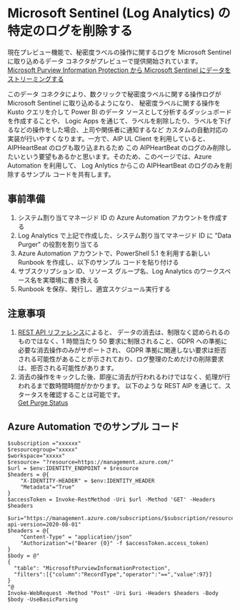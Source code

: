 # Microsoft Sentinel (Log Analytics) の特定のログを削除する
現在プレビュー機能で、秘密度ラベルの操作に関するログを Microsoft Sentinel に取り込めるデータ コネクタがプレビューで提供開始されています。     
[Microsoft Purview Information Protection から Microsoft Sentinel にデータをストリーミングする](https://learn.microsoft.com/ja-jp/azure/sentinel/connect-microsoft-purview)

このデータ コネクタにより、数クリックで秘密度ラベルに関する操作ログが Microsoft Sentinel に取り込めるようになり、
秘密度ラベルに関する操作を Kusto クエリを介して Power BI のデータ ソースとして分析するダッシュボードを作成することや、
Logic Apps を通じて、ラベルを削除したり、ラベルを下げるなどの操作をした場合、上司や関係者に通知するなど
カスタムの自動対応の実装が行いやすくなります。一方で、AIP UL Client を利用していると、 AIPHeartBeat のログも取り込まれるため
この AIPHeartBeat のログのみ削除したいという要望もあるかと思います。そのため、このページでは、Azure Automation を利用して、
Log Anlytics からこの AIPHeartBeat のログのみを削除するサンプル コードを共有します。

## 事前準備
1. システム割り当てマネージド ID の Azure Automation アカウントを作成する
2. Log Analytics で上記で作成した、システム割り当てマネージド ID に "Data Purger" の役割を割り当てる
3. Azure Automation アカウントで、PowerShell 5.1 を利用する新しい Runbook を作成し、以下のサンプル コードを貼り付ける
4. サブスクリプション ID、リソース グループ名、Log Analytics のワークスペース名を実環境に書き換える
5. Runbook を保存、発行し、適宜スケジュール実行する

## 注意事項
1. [REST API リファレンス](https://learn.microsoft.com/ja-jp/rest/api/loganalytics/workspace-purge/purge?tabs=HTTP)によると、
データの消去は、制限なく認められるのものではなく、1 時間当たり 50 要求に制限されること、GDPR への準拠に必要な消去操作のみがサポートされ、
GDPR 準拠に関連しない要求は拒否される可能性があることが示されており、ログ整理のためだけの削除要求は、拒否される可能性があります。
2. 消去の操作をキックした後、即座に消去が行われるわけではなく、処理が行われるまで数時間時間がかかります。
以下のような REST AIP を通じて、スタータスを確認することは可能です。    
[Get Purge Status](https://learn.microsoft.com/ja-jp/rest/api/loganalytics/workspace-purge/get-purge-status?tabs=HTTP)


## Azure Automation でのサンプル コード
````
$subscription ="xxxxxx"
$resourcegroup="xxxxx"
$workspace="xxxxx"
$resource= "?resource=https://management.azure.com/" 
$url = $env:IDENTITY_ENDPOINT + $resource
$headers = @{
    "X-IDENTITY-HEADER" = $env:IDENTITY_HEADER
    "Metadata"="True"
}
$accessToken = Invoke-RestMethod -Uri $url -Method 'GET' -Headers $headers

$uri="https://management.azure.com/subscriptions/$subscription/resourceGroups/$resourcegroup/providers/Microsoft.OperationalInsights/workspaces/$workspace/purge?api-version=2020-08-01"
$headers = @{
    "Content-Type" = "application/json"
    "Authorization"=("Bearer {0}" -f $accessToken.access_token)
}
$body = @"
{
  "table": "MicrosoftPurviewInformationProtection",
  "filters":[{"column":"RecordType","operator":"==","value":97}]
}
"@
Invoke-WebRequest -Method "Post" -Uri $uri -Headers $headers -Body $body -UseBasicParsing
````
